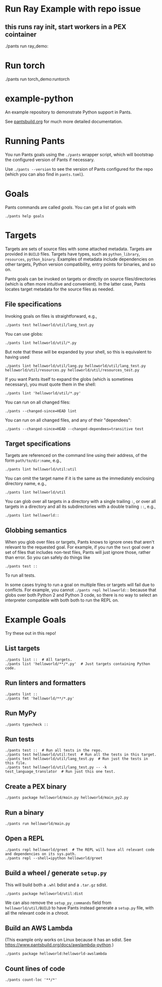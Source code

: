 # Run Ray Example with repo issue

## this runs ray init, start workers in a PEX cointainer

./pants run ray_demo:

# Run torch 
./pants run torch_demo:runtorch

# example-python
An example repository to demonstrate Python support in Pants.

See [pantsbuild.org](https://www.pantsbuild.org/docs) for much more detailed documentation.

# Running Pants

You run Pants goals using the `./pants` wrapper script, which will bootstrap the
configured version of Pants if necessary.

Use `./pants --version` to see the version of Pants configured for the repo (which you can also find
in `pants.toml`).

# Goals

Pants commands are called _goals_. You can get a list of goals with

```
./pants help goals
```

# Targets

Targets are sets of source files with some attached metadata. Targets are provided in `BUILD` files.
Targets have types, such as `python_library`, `resources`, `python_binary`. Examples of metadata include
dependencies on other targets, Python version compatibility, entry points for binaries, and so on.

Pants goals can be invoked on targets or directly on source files/directories (which is often more intuitive and convenient).
In the latter case, Pants locates target metadata for the source files as needed.

## File specifications

Invoking goals on files is straightforward, e.g.,

```
./pants test helloworld/util/lang_test.py
```

You can use globs:

```
./pants lint helloworld/util/*.py
```

But note that these will be expanded by your shell, so this is equivalent to having used

```
./pants lint helloworld/util/lang.py helloworld/util/lang_test.py helloworld/util/resources.py helloworld/util/resources_test.py
```

If you want Pants itself to expand the globs (which is sometimes necessary), you must quote them in the shell:

```
./pants lint 'helloworld/util/*.py'
```

You can run on all changed files:

```
./pants --changed-since=HEAD lint
```

You can run on all changed files, and any of their "dependees":

```
./pants --changed-since=HEAD --changed-dependees=transitive test
```

## Target specifications

Targets are referenced on the command line using their address, of the form `path/to/dir:name`, e.g.,

```
./pants lint helloworld/util:util
```

You can omit the target name if it is the same as the immediately enclosing directory name, e.g.,

```
./pants lint helloworld/util
```

You can glob over all targets in a directory with a single trailing `:`, or over all targets in a directory
and all its subdirectories with a double trailing `::`, e.g.,

```
./pants lint helloworld::
```

## Globbing semantics

When you glob over files or targets, Pants knows to ignore ones that aren't relevant to the requested goal.
For example, if you run the `test` goal over a set of files that includes non-test files, Pants will just ignore
those, rather than error. So you can safely do things like

```
./pants test ::
```

To run all tests.

In some cases trying to run a goal on multiple files or targets will fail due to conflicts. For example, you cannot
`./pants repl helloworld::` because that globs over both Python 2 and Python 3 code, so there is
no way to select an interpreter compatible with both both to run the REPL on.


# Example Goals

Try these out in this repo!

## List targets

```
./pants list ::  # All targets.
./pants list 'helloworld/**/*.py'  # Just targets containing Python code.
```

## Run linters and formatters

```
./pants lint ::
./pants fmt 'helloworld/**/*.py'
```

## Run MyPy

```
./pants typecheck ::
```

## Run tests

```
./pants test ::  # Run all tests in the repo.
./pants test helloworld/util:test  # Run all the tests in this target.
./pants test helloworld/util/lang_test.py  # Run just the tests in this file.
./pants test helloworld/util/lang_test.py -- -k test_language_translator  # Run just this one test.
```

## Create a PEX binary

```
./pants package helloworld/main.py helloworld/main_py2.py
```

## Run a binary

```
./pants run helloworld/main.py
```

## Open a REPL

```
./pants repl helloworld/greet  # The REPL will have all relevant code and dependencies on its sys.path.
./pants repl --shell=ipython helloworld/greet
```

## Build a wheel / generate `setup.py`

This will build both a `.whl` bdist and a `.tar.gz` sdist.

```
./pants package helloworld/util:dist
```

We can also remove the `setup_py_commands` field from `helloworld/util/BUILD` to have Pants instead generate a 
`setup.py` file, with all the relevant code in a chroot.

## Build an AWS Lambda

(This example only works on Linux because it has an sdist. See https://www.pantsbuild.org/docs/awslambda-python.)

```
./pants package helloworld:helloworld-awslambda
```

## Count lines of code

```
./pants count-loc '**/*'
```
